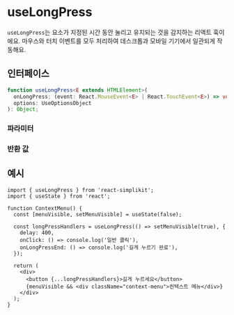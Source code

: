 # useLongPress

`useLongPress`는 요소가 지정된 시간 동안 눌리고 유지되는 것을 감지하는 리액트 훅이에요. 마우스와 터치 이벤트를 모두 처리하여 데스크톱과 모바일 기기에서 일관되게 작동해요.

## 인터페이스

```ts
function useLongPress<E extends HTMLElement>(
  onLongPress: (event: React.MouseEvent<E> | React.TouchEvent<E>) => void,
  options: UseOptionsObject
): Object;
```

### 파라미터

<Interface
  required
  name="onLongPress"
  type="(event: React.MouseEvent<E> | React.TouchEvent<E>) => void"
  description="길게 누르기가 감지될 때 실행되는 콜백 함수예요."
/>
<Interface
  name="options"
  type="Object"
  description="길게 누르기 동작을 설정하는 옵션이에요."
  :nested="[
    {
      name: 'options.delay',
      type: 'number',
      required: false,
      defaultValue: '500',
      description: '길게 누르기를 트리거하기 전 시간(밀리초)이에요. 기본값은 500ms예요.'
    },
    {
      name: 'options.moveThreshold',
      type: 'Object',
      required: false,
      description: '길게 누르기를 취소하기 전에 허용되는 최대 이동 거리예요.'
    },
    {
      name: 'options.moveThreshold.x',
      type: 'number',
      required: false,
      description: '최대 수평 이동 거리(픽셀)예요.'
    },
    {
      name: 'options.moveThreshold.y',
      type: 'number',
      required: false,
      description: '최대 수직 이동 거리(픽셀)예요.'
    },
    {
      name: 'options.onClick',
      type: '(event) => void',
      required: false,
      description: '일반 클릭(지연 시간 전에 누르고 떼기)에 실행되는 선택적 함수예요.'
    },
    {
      name: 'options.onLongPressEnd',
      type: '(event) => void',
      required: false,
      description: '길게 누르기가 끝날 때 실행되는 선택적 함수예요.'
    }
    ]"
/>

### 반환 값

<Interface
  name=""
  type="Object"
  description="JSX 요소에 전달할 이벤트 핸들러가 포함된 객체예요."
  :nested="[
    {
      name: 'onMouseDown',
      type: 'function',
      description: '마우스 다운 이벤트 핸들러예요.'
    },
    {
      name: 'onMouseUp',
      type: 'function',
      description: '마우스 업 이벤트 핸들러예요.'
    },
    {
      name: 'onMouseLeave',
      type: 'function',
      description: '마우스 리브 이벤트 핸들러예요.'
    },
    {
      name: 'onTouchStart',
      type: 'function',
      description: '터치 시작 이벤트 핸들러예요.'
    },
    {
      name: 'onTouchEnd',
      type: 'function',
      description: '터치 종료 이벤트 핸들러예요.'
    },
    {
      name: 'onTouchMove',
      type: 'function',
      description: '터치 이동 이벤트 핸들러예요 (moveThreshold가 지정된 경우에만 포함).'
    },
    {
      name: 'onMouseMove',
      type: 'function',
      description: '마우스 이동 이벤트 핸들러예요 (moveThreshold가 지정된 경우에만 포함).'
    }
    ]"
/>

## 예시

```tsx
import { useLongPress } from 'react-simplikit';
import { useState } from 'react';

function ContextMenu() {
  const [menuVisible, setMenuVisible] = useState(false);

  const longPressHandlers = useLongPress(() => setMenuVisible(true), {
    delay: 400,
    onClick: () => console.log('일반 클릭'),
    onLongPressEnd: () => console.log('길게 누르기 완료'),
  });

  return (
    <div>
      <button {...longPressHandlers}>길게 누르세요</button>
      {menuVisible && <div className="context-menu">컨텍스트 메뉴</div>}
    </div>
  );
}
```

